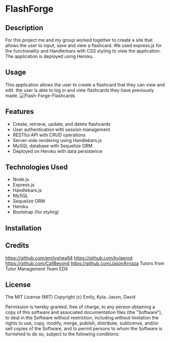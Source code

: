 # FlashForge



## Description
For this project me and my group worked together to create a site that allows the user to input, save and view a flashcard.
We used express.js for the functionality and Handlerbars with CSS styling to view the application. The application is deployed using Heroku.


## Usage
This application allows the user to create a flashcard that they can view and edit. 
the user is able to log in and view flashcards they have previously made.
![Flash-Forge-Flashcards](https://github.com/CallBeyond/FlashForge/assets/144382382/48e199d2-c64b-4596-bd54-a288f5e75153)



## Features

- Create, retrieve, update, and delete flashcards
- User authentication with session management
- RESTful API with CRUD operations
- Server-side rendering using Handlebars.js
- MySQL database with Sequelize ORM
- Deployed on Heroku with data persistence

## Technologies Used

- Node.js
- Express.js
- Handlebars.js
- MySQL
- Sequelize ORM
- Heroku
- Bootstrap (for styling)

## Installation 


## Credits
https://github.com/emilyshea94
https://github.com/kylaerod
https://github.com/CallBeyond
https://github.com/JasonArriaza
Tutors from Tutor Management Team EDX

## License
The MIT License (MIT)
Copyright (c) Emily, Kyla, Jason, David

Permission is hereby granted, free of charge, to any person obtaining a copy of this software and associated documentation files (the "Software"), to deal in the Software without restriction, including without limitation the rights to use, copy, modify, merge, publish, distribute, sublicense, and/or sell copies of the Software, and to permit persons to whom the Software is furnished to do so, subject to the following conditions:



